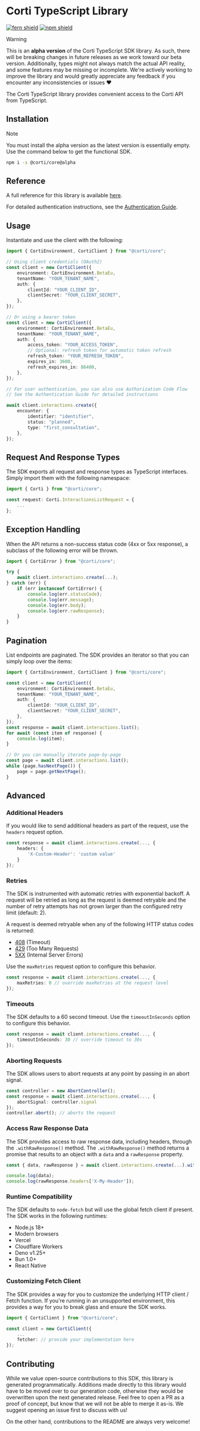# Corti TypeScript Library

[![fern shield](https://img.shields.io/badge/%F0%9F%8C%BF-Built%20with%20Fern-brightgreen)](https://buildwithfern.com?utm_source=github&utm_medium=github&utm_campaign=readme&utm_source=https%3A%2F%2Fgithub.com%2Fcorticph%2Fcorti-sdk-typescript)
[![npm shield](https://img.shields.io/npm/v/@corti/core)](https://www.npmjs.com/package/@corti/core)

> [!WARNING]
> This is an **alpha version** of the Corti TypeScript SDK library. As such, there will be breaking changes in future releases as we work toward our beta version. Additionally, types might not always match the actual API reality, and some features may be missing or incomplete. We're actively working to improve the library and would greatly appreciate any feedback if you encounter any inconsistencies or issues ❤️

The Corti TypeScript library provides convenient access to the Corti API from TypeScript.

## Installation

> [!NOTE]
> You must install the alpha version as the latest version is essentially empty. Use the command below to get the functional SDK.

```sh
npm i -s @corti/core@alpha
```

## Reference

A full reference for this library is available [here](https://github.com/corticph/corti-sdk-typescript/blob/HEAD/./reference.md).

For detailed authentication instructions, see the [Authentication Guide](./AUTHENTICATION.md).

## Usage

Instantiate and use the client with the following:

```typescript
import { CortiEnvironment, CortiClient } from "@corti/core";

// Using client credentials (OAuth2)
const client = new CortiClient({
    environment: CortiEnvironment.BetaEu,
    tenantName: "YOUR_TENANT_NAME",
    auth: {
        clientId: "YOUR_CLIENT_ID",
        clientSecret: "YOUR_CLIENT_SECRET",
    },
});

// Or using a bearer token
const client = new CortiClient({
    environment: CortiEnvironment.BetaEu,
    tenantName: "YOUR_TENANT_NAME",
    auth: {
        access_token: "YOUR_ACCESS_TOKEN",
        // Optional: refresh token for automatic token refresh
        refresh_token: "YOUR_REFRESH_TOKEN",
        expires_in: 3600,
        refresh_expires_in: 86400,
    },
});

// For user authentication, you can also use Authorization Code Flow
// See the Authentication Guide for detailed instructions

await client.interactions.create({
    encounter: {
        identifier: "identifier",
        status: "planned",
        type: "first_consultation",
    },
});
```

## Request And Response Types

The SDK exports all request and response types as TypeScript interfaces. Simply import them with the
following namespace:

```typescript
import { Corti } from "@corti/core";

const request: Corti.InteractionsListRequest = {
    ...
};
```

## Exception Handling

When the API returns a non-success status code (4xx or 5xx response), a subclass of the following error
will be thrown.

```typescript
import { CortiError } from "@corti/core";

try {
    await client.interactions.create(...);
} catch (err) {
    if (err instanceof CortiError) {
        console.log(err.statusCode);
        console.log(err.message);
        console.log(err.body);
        console.log(err.rawResponse);
    }
}
```

## Pagination

List endpoints are paginated. The SDK provides an iterator so that you can simply loop over the items:

```typescript
import { CortiEnvironment, CortiClient } from "@corti/core";

const client = new CortiClient({
    environment: CortiEnvironment.BetaEu,
    tenantName: "YOUR_TENANT_NAME",
    auth: {
        clientId: "YOUR_CLIENT_ID",
        clientSecret: "YOUR_CLIENT_SECRET",
    },
});
const response = await client.interactions.list();
for await (const item of response) {
    console.log(item);
}

// Or you can manually iterate page-by-page
const page = await client.interactions.list();
while (page.hasNextPage()) {
    page = page.getNextPage();
}
```

## Advanced

### Additional Headers

If you would like to send additional headers as part of the request, use the `headers` request option.

```typescript
const response = await client.interactions.create(..., {
    headers: {
        'X-Custom-Header': 'custom value'
    }
});
```

### Retries

The SDK is instrumented with automatic retries with exponential backoff. A request will be retried as long
as the request is deemed retryable and the number of retry attempts has not grown larger than the configured
retry limit (default: 2).

A request is deemed retryable when any of the following HTTP status codes is returned:

- [408](https://developer.mozilla.org/en-US/docs/Web/HTTP/Status/408) (Timeout)
- [429](https://developer.mozilla.org/en-US/docs/Web/HTTP/Status/429) (Too Many Requests)
- [5XX](https://developer.mozilla.org/en-US/docs/Web/HTTP/Status/500) (Internal Server Errors)

Use the `maxRetries` request option to configure this behavior.

```typescript
const response = await client.interactions.create(..., {
    maxRetries: 0 // override maxRetries at the request level
});
```

### Timeouts

The SDK defaults to a 60 second timeout. Use the `timeoutInSeconds` option to configure this behavior.

```typescript
const response = await client.interactions.create(..., {
    timeoutInSeconds: 30 // override timeout to 30s
});
```

### Aborting Requests

The SDK allows users to abort requests at any point by passing in an abort signal.

```typescript
const controller = new AbortController();
const response = await client.interactions.create(..., {
    abortSignal: controller.signal
});
controller.abort(); // aborts the request
```

### Access Raw Response Data

The SDK provides access to raw response data, including headers, through the `.withRawResponse()` method.
The `.withRawResponse()` method returns a promise that results to an object with a `data` and a `rawResponse` property.

```typescript
const { data, rawResponse } = await client.interactions.create(...).withRawResponse();

console.log(data);
console.log(rawResponse.headers['X-My-Header']);
```

### Runtime Compatibility

The SDK defaults to `node-fetch` but will use the global fetch client if present. The SDK works in the following
runtimes:

- Node.js 18+
- Modern browsers
- Vercel
- Cloudflare Workers
- Deno v1.25+
- Bun 1.0+
- React Native

### Customizing Fetch Client

The SDK provides a way for you to customize the underlying HTTP client / Fetch function. If you're running in an
unsupported environment, this provides a way for you to break glass and ensure the SDK works.

```typescript
import { CortiClient } from "@corti/core";

const client = new CortiClient({
    ...
    fetcher: // provide your implementation here
});
```

## Contributing

While we value open-source contributions to this SDK, this library is generated programmatically.
Additions made directly to this library would have to be moved over to our generation code,
otherwise they would be overwritten upon the next generated release. Feel free to open a PR as
a proof of concept, but know that we will not be able to merge it as-is. We suggest opening
an issue first to discuss with us!

On the other hand, contributions to the README are always very welcome!
